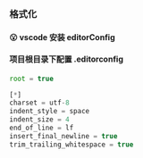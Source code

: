### 格式化
#### :open_mouth: vscode 安装 editorConfig
#### 项目根目录下配置 .editorconfig

```js
root = true

[*]
charset = utf-8
indent_style = space
indent_size = 4
end_of_line = lf
insert_final_newline = true
trim_trailing_whitespace = true
```
